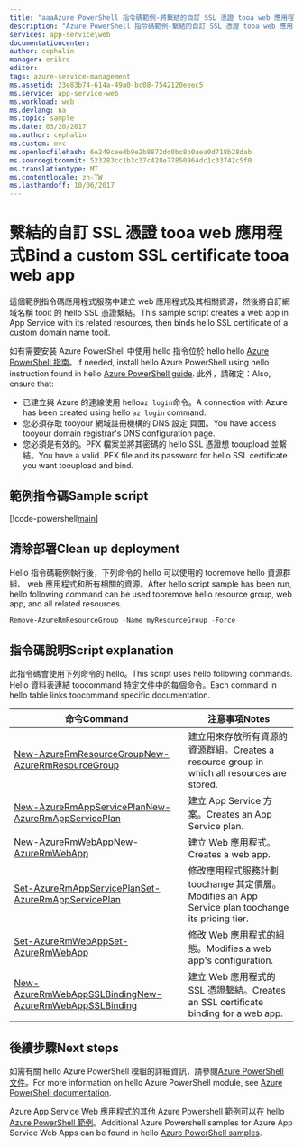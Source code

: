 ```yaml
---
title: "aaaAzure PowerShell 指令碼範例-將繫結的自訂 SSL 憑證 tooa web 應用程式 |Microsoft 文件"
description: "Azure PowerShell 指令碼範例-繫結的自訂 SSL 憑證 tooa web 應用程式"
services: app-service\web
documentationcenter: 
author: cephalin
manager: erikre
editor: 
tags: azure-service-management
ms.assetid: 23e83b74-614a-49a0-bc08-7542120eeec5
ms.service: app-service-web
ms.workload: web
ms.devlang: na
ms.topic: sample
ms.date: 03/20/2017
ms.author: cephalin
ms.custom: mvc
ms.openlocfilehash: 6e249ceedb9e2b8872dd0bc8b0aea0d718b28dab
ms.sourcegitcommit: 523283cc1b3c37c428e77850964dc1c33742c5f0
ms.translationtype: MT
ms.contentlocale: zh-TW
ms.lasthandoff: 10/06/2017
---
```

# <a name="bind-a-custom-ssl-certificate-tooa-web-app"></a><span data-ttu-id="17c5e-103">繫結的自訂 SSL 憑證 tooa web 應用程式</span><span class="sxs-lookup"><span data-stu-id="17c5e-103">Bind a custom SSL certificate tooa web app</span></span>

<span data-ttu-id="17c5e-104">這個範例指令碼應用程式服務中建立 web 應用程式及其相關資源，然後將自訂網域名稱 tooit 的 hello SSL 憑證繫結。</span><span class="sxs-lookup"><span data-stu-id="17c5e-104">This sample script creates a web app in App Service with its related resources, then binds hello SSL certificate of a custom domain name tooit.</span></span> 

<span data-ttu-id="17c5e-105">如有需要安裝 Azure PowerShell 中使用 hello 指令位於 hello hello [Azure PowerShell 指南](/powershell/azure/overview)。</span><span class="sxs-lookup"><span data-stu-id="17c5e-105">If needed, install hello Azure PowerShell using hello instruction found in hello [Azure PowerShell guide](/powershell/azure/overview).</span></span> <span data-ttu-id="17c5e-106">此外，請確定：</span><span class="sxs-lookup"><span data-stu-id="17c5e-106">Also, ensure that:</span></span>

- <span data-ttu-id="17c5e-107">已建立與 Azure 的連線使用 hello`az login`命令。</span><span class="sxs-lookup"><span data-stu-id="17c5e-107">A connection with Azure has been created using hello `az login` command.</span></span>
- <span data-ttu-id="17c5e-108">您必須存取 tooyour 網域註冊機構的 DNS 設定 頁面。</span><span class="sxs-lookup"><span data-stu-id="17c5e-108">You have access tooyour domain registrar's DNS configuration page.</span></span>
- <span data-ttu-id="17c5e-109">您必須是有效的。PFX 檔案並將其密碼的 hello SSL 憑證想 tooupload 並繫結。</span><span class="sxs-lookup"><span data-stu-id="17c5e-109">You have a valid .PFX file and its password for hello SSL certificate you want tooupload and bind.</span></span>

## <a name="sample-script"></a><span data-ttu-id="17c5e-110">範例指令碼</span><span class="sxs-lookup"><span data-stu-id="17c5e-110">Sample script</span></span>

[!code-powershell[main](../../../powershell_scripts/app-service/configure-ssl-certificate/configure-ssl-certificate.ps1?highlight=1-3 "Bind a custom SSL certificate tooa web app")]

## <a name="clean-up-deployment"></a><span data-ttu-id="17c5e-111">清除部署</span><span class="sxs-lookup"><span data-stu-id="17c5e-111">Clean up deployment</span></span> 

<span data-ttu-id="17c5e-112">Hello 指令碼範例執行後，下列命令的 hello 可以使用的 tooremove hello 資源群組、 web 應用程式和所有相關的資源。</span><span class="sxs-lookup"><span data-stu-id="17c5e-112">After hello script sample has been run, hello following command can be used tooremove hello resource group, web app, and all related resources.</span></span>

```powershell
Remove-AzureRmResourceGroup -Name myResourceGroup -Force
```

## <a name="script-explanation"></a><span data-ttu-id="17c5e-113">指令碼說明</span><span class="sxs-lookup"><span data-stu-id="17c5e-113">Script explanation</span></span>

<span data-ttu-id="17c5e-114">此指令碼會使用下列命令的 hello。</span><span class="sxs-lookup"><span data-stu-id="17c5e-114">This script uses hello following commands.</span></span> <span data-ttu-id="17c5e-115">Hello 資料表連結 toocommand 特定文件中的每個命令。</span><span class="sxs-lookup"><span data-stu-id="17c5e-115">Each command in hello table links toocommand specific documentation.</span></span>

| <span data-ttu-id="17c5e-116">命令</span><span class="sxs-lookup"><span data-stu-id="17c5e-116">Command</span></span> | <span data-ttu-id="17c5e-117">注意事項</span><span class="sxs-lookup"><span data-stu-id="17c5e-117">Notes</span></span> |
|---|---|
| [<span data-ttu-id="17c5e-118">New-AzureRmResourceGroup</span><span class="sxs-lookup"><span data-stu-id="17c5e-118">New-AzureRmResourceGroup</span></span>](/powershell/module/azurerm.resources/new-azurermresourcegroup) | <span data-ttu-id="17c5e-119">建立用來存放所有資源的資源群組。</span><span class="sxs-lookup"><span data-stu-id="17c5e-119">Creates a resource group in which all resources are stored.</span></span> |
| [<span data-ttu-id="17c5e-120">New-AzureRmAppServicePlan</span><span class="sxs-lookup"><span data-stu-id="17c5e-120">New-AzureRmAppServicePlan</span></span>](/powershell/module/azurerm.websites/new-azurermappserviceplan) | <span data-ttu-id="17c5e-121">建立 App Service 方案。</span><span class="sxs-lookup"><span data-stu-id="17c5e-121">Creates an App Service plan.</span></span> |
| [<span data-ttu-id="17c5e-122">New-AzureRmWebApp</span><span class="sxs-lookup"><span data-stu-id="17c5e-122">New-AzureRmWebApp</span></span>](/powershell/module/azurerm.websites/new-azurermwebapp) | <span data-ttu-id="17c5e-123">建立 Web 應用程式。</span><span class="sxs-lookup"><span data-stu-id="17c5e-123">Creates a web app.</span></span> |
| [<span data-ttu-id="17c5e-124">Set-AzureRmAppServicePlan</span><span class="sxs-lookup"><span data-stu-id="17c5e-124">Set-AzureRmAppServicePlan</span></span>](/powershell/module/azurerm.websites/set-azurermappserviceplan) | <span data-ttu-id="17c5e-125">修改應用程式服務計劃 toochange 其定價層。</span><span class="sxs-lookup"><span data-stu-id="17c5e-125">Modifies an App Service plan toochange its pricing tier.</span></span> |
| [<span data-ttu-id="17c5e-126">Set-AzureRmWebApp</span><span class="sxs-lookup"><span data-stu-id="17c5e-126">Set-AzureRmWebApp</span></span>](/powershell/module/azurerm.websites/set-azurermwebapp) | <span data-ttu-id="17c5e-127">修改 Web 應用程式的組態。</span><span class="sxs-lookup"><span data-stu-id="17c5e-127">Modifies a web app's configuration.</span></span> |
| [<span data-ttu-id="17c5e-128">New-AzureRmWebAppSSLBinding</span><span class="sxs-lookup"><span data-stu-id="17c5e-128">New-AzureRmWebAppSSLBinding</span></span>](/powershell/module/azurerm.websites/new-azurermwebappsslbinding) | <span data-ttu-id="17c5e-129">建立 Web 應用程式的 SSL 憑證繫結。</span><span class="sxs-lookup"><span data-stu-id="17c5e-129">Creates an SSL certificate binding for a web app.</span></span> |

## <a name="next-steps"></a><span data-ttu-id="17c5e-130">後續步驟</span><span class="sxs-lookup"><span data-stu-id="17c5e-130">Next steps</span></span>

<span data-ttu-id="17c5e-131">如需有關 hello Azure PowerShell 模組的詳細資訊，請參閱[Azure PowerShell 文件](/powershell/azure/overview)。</span><span class="sxs-lookup"><span data-stu-id="17c5e-131">For more information on hello Azure PowerShell module, see [Azure PowerShell documentation](/powershell/azure/overview).</span></span>

<span data-ttu-id="17c5e-132">Azure App Service Web 應用程式的其他 Azure Powershell 範例可以在 hello [Azure PowerShell 範例](../app-service-powershell-samples.md)。</span><span class="sxs-lookup"><span data-stu-id="17c5e-132">Additional Azure Powershell samples for Azure App Service Web Apps can be found in hello [Azure PowerShell samples](../app-service-powershell-samples.md).</span></span>
